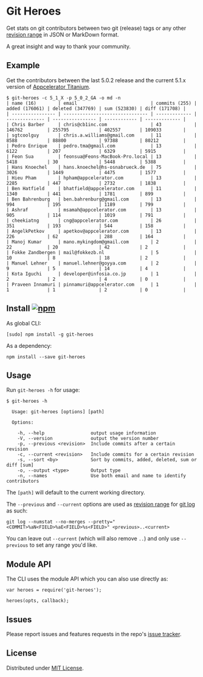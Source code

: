 # Git Heroes

Get stats on git contributors between two git (release) tags or any other [revision range](https://git-scm.com/docs/gitrevisions#_specifying_ranges) in JSON or MarkDown format.

A great insight and way to thank your community.

## Example

Get the contributors between the last 5.0.2 release and the current 5.1.x version of [Appcelerator Titanium](https://github.com/appcelerator/titanium_mobile).

```
$ git-heroes -c 5_1_X -p 5_0_2_GA -o md -n
| name (16)        | email                           | commits (255) | added (176061) | deleted (347769) | sum (523830) | diff (171708) |
| ---------------- | ------------------------------- | ------------- | -------------- | ---------------- | ------------ | ------------- |
| Chris Barber     | chris@cb1inc.com                | 43            | 146762         | 255795           | 402557       | 109033        |
| sgtcoolguy       | chris.a.williams@gmail.com      | 11            | 8588           | 88800            | 97388        | 80212         |
| Pedro Enrique    | pedro.tma@gmail.com             | 13            | 6122           | 207              | 6329         | 5915          |
| Feon Sua         | feonsua@Feons-MacBook-Pro.local | 13            | 5418           | 30               | 5448         | 5388          |
| Hans Knoechel    | hans.knoechel@hs-osnabrueck.de  | 75            | 3026           | 1449             | 4475         | 1577          |
| Hieu Pham        | hpham@appcelerator.com          | 13            | 2285           | 447              | 2732         | 1838          |
| Ben Hatfield     | bhatfield@appcelerator.com      | 11            | 1340           | 441              | 1781         | 899           |
| Ben Bahrenburg   | ben.bahrenburg@gmail.com        | 13            | 994            | 195              | 1189         | 799           |
| Ashraf           | msamah@appcelerator.com         | 13            | 905            | 114              | 1019         | 791           |
| cheekiatng       | cng@appcelerator.com            | 26            | 351            | 193              | 544          | 158           |
| AngelkPetkov     | apetkov@appcelerator.com        | 13            | 226            | 62               | 288          | 164           |
| Manoj Kumar      | mano.mykingdom@gmail.com        | 2             | 22             | 20               | 42           | 2             |
| Fokke Zandbergen | mail@fokkezb.nl                 | 5             | 10             | 8                | 18           | 2             |
| Manuel Lehner    | manuel.lehner@goyya.com         | 2             | 9              | 5                | 14           | 4             |
| Kota Iguchi      | developer@infosia.co.jp         | 1             | 2              | 2                | 4            | 0             |
| Praveen Innamuri | pinnamuri@appcelerator.com      | 1             | 1              | 1                | 2            | 0             |
```

## Install [![npm](http://img.shields.io/npm/v/git-heroes.pg)](https://www.npmjs.org/package/git-heroes)

As global CLI:

```
[sudo] npm install -g git-heroes
```

As a dependency:

```
npm install --save git-heroes
```

## Usage

Run `git-heroes -h` for usage:

```
$ git-heroes -h

  Usage: git-heroes [options] [path]

  Options:

    -h, --help                 output usage information
    -V, --version              output the version number
    -p, --previous <revision>  Include commits after a certain revision
    -c, --current <revision>   Include commits for a certain revision
    -s, --sort <by>            Sort by commits, added, deleted, sum or diff [sum]
    -o, --output <type>        Output type
    -n, --names                Use both email and name to identify contributors
```

The `[path]` will default to the current working directory.

The `--previous` and `--current` options are used as [revision range](https://git-scm.com/docs/gitrevisions#_specifying_ranges) for [git log](https://git-scm.com/docs/git-log) as such:

```
git log --numstat --no-merges --pretty="<COMMIT>%aN<FIELD>%aE<FIELD>%s<FIELD>" <previous>..<current>
```

You can leave out `--current` (which will also remove `..`) and only use `--previous` to set any range you'd like.	

## Module API

The CLI uses the module API which you can also use directly as:

```
var heroes = require('git-heroes');

heroes(opts, callback);
```

## Issues

Please report issues and features requests in the repo's [issue tracker](https://github.com/fokkezb/git-heroes/issues).

## License

Distributed under [MIT License](LICENSE).